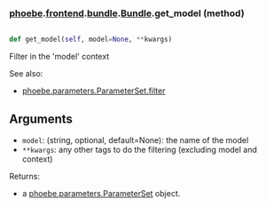 ### [phoebe](phoebe.md).[frontend](phoebe.frontend.md).[bundle](phoebe.frontend.bundle.md).[Bundle](phoebe.frontend.bundle.Bundle.md).get_model (method)


```py

def get_model(self, model=None, **kwargs)

```



Filter in the 'model' context

See also:
* [phoebe.parameters.ParameterSet.filter](phoebe.parameters.ParameterSet.filter.md)

Arguments
----------
* `model`: (string, optional, default=None): the name of the model
* `**kwargs`: any other tags to do the filtering (excluding model and context)

Returns:
* a [phoebe.parameters.ParameterSet](phoebe.parameters.ParameterSet.md) object.

